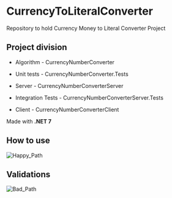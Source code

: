 # CurrencyToLiteralConverter

Repository to hold Currency Money to Literal Converter Project

## Project division

- Algorithm - CurrencyNumberConverter

- Unit tests - CurrencyNumberConverter.Tests

- Server - CurrencyNumberConverterServer

- Integration Tests - CurrencyNumberConverterServer.Tests

- Client - CurrencyNumberConverterClient

Made with **.NET 7**

## How to use

![Happy_Path](https://i.imgur.com/SfmcTNs.gif)

## Validations

![Bad_Path](https://i.imgur.com/Q4KM9lf.gif)
